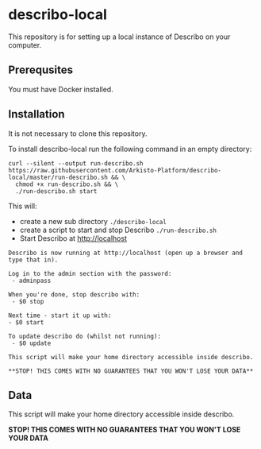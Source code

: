 # describo-local

This repository is for setting up a local instance of Describo on your computer.

## Prerequsites

You must have Docker installed.

## Installation

It is not necessary to clone this repository.

To install describo-local run the following command in an empty directory:

```
curl --silent --output run-describo.sh https://raw.githubusercontent.com/Arkisto-Platform/describo-local/master/run-describo.sh && \
  chmod +x run-describo.sh && \
  ./run-describo.sh start
```

This will:

-   create a new sub directory `./describo-local`
-   create a script to start and stop Describo `./run-describo.sh`
-   Start Describo at <http://localhost>

```
Describo is now running at http://localhost (open up a browser and type that in).

Log in to the admin section with the password:
 - adminpass

When you're done, stop describo with:
 - $0 stop

Next time - start it up with:
- $0 start

To update describo do (whilst not running):
 - $0 update

This script will make your home directory accessible inside describo.

**STOP! THIS COMES WITH NO GUARANTEES THAT YOU WON'T LOSE YOUR DATA**
```

## Data

This script will make your home directory accessible inside describo.

**STOP! THIS COMES WITH NO GUARANTEES THAT YOU WON'T LOSE YOUR DATA**
